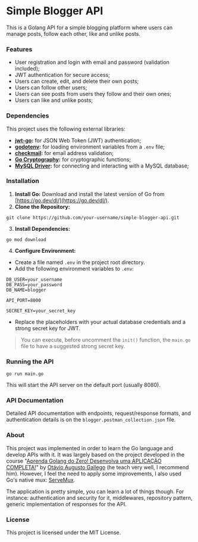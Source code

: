 # Simple Blogger API

This is a Golang API for a simple blogging platform where users can manage posts, follow each other, like and unlike posts.

### Features

  * User registration and login with email and password (validation included);
  * JWT authentication for secure access;
  * Users can create, edit, and delete their own posts;
  * Users can follow other users;
  * Users can see posts from users they follow and their own ones;
  * Users can like and unlike posts;

### Dependencies

This project uses the following external libraries:

  * **[jwt-go](https://github.com/dgrijalva/jwt-go):**  for JSON Web Token (JWT) authentication;
  * **[godotenv](https://github.com/joho/godotenv):** for loading environment variables from a `.env` file;
  * **[checkmail](https://github.com/badoux/checkmail):** for email address validation;
  * **[Go Cryptography](https://golang.org/x/crypto):** for cryptographic functions;
  * **[MySQL Driver](https://github.com/go-sql-driver/mysql):**  for connecting and interacting with a MySQL database;

### Installation

1.  **Install Go:** Download and install the latest version of Go from [https://go.dev/dl/](https://go.dev/dl/).
2.  **Clone the Repository:**

```
git clone https://github.com/your-username/simple-blogger-api.git
```

3.  **Install Dependencies:**

```
go mod download
```

4.  **Configure Environment:**

  - Create a file named `.env` in the project root directory.
  - Add the following environment variables to `.env`:

```
DB_USER=your_username
DB_PASS=your_password
DB_NAME=blogger

API_PORT=8000

SECRET_KEY=your_secret_key

```

  - Replace the placeholders with your actual database credentials and a strong secret key for JWT.

> You can execute, before uncomment the `init()` function, the `main.go` file to have a suggested strong secret key.

### Running the API

```
go run main.go
```

This will start the API server on the default port (usually 8080).

### API Documentation

Detailed API documentation with endpoints, request/response formats, and authentication details is on the `blogger.postman_collection.json` file.

### About

This project was implemented in order to learn the Go language and develop APIs with it. 
It was largely based on the project developed in the course 
"[Aprenda Golang do Zero! Desenvolva uma APLICAÇÃO COMPLETA!](https://www.udemy.com/course/aprenda-golang-do-zero-desenvolva-uma-aplicacao-completa/)"
 by [Otávio Augusto Gallego](https://github.com/OtavioGallego) (he teach very well, I recommend him). 
 However, I feel the need to apply some improvements, I also used Go's native mux: [ServeMux](https://pkg.go.dev/net/http#ServeMux).

 The application is pretty simple, you can learn a lot of things though. For instance: authentication and security for it, middlewares, repository pattern,
 generic implementation of responses for the API.

### License

This project is licensed under the MIT License.
